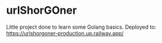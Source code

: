 # urlShorGOner
Little project done to learn some Golang basics.
Deployed to: https://urlshorgoner-production.up.railway.app/
